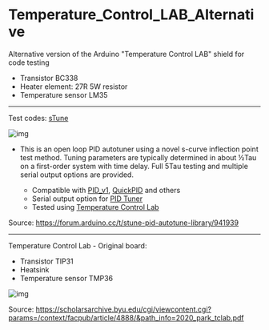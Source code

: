 # Temperature_Control_LAB_Alternative
Alternative version of the Arduino "Temperature Control LAB" shield for code testing
- Transistor BC338
- Heater element: 27R 5W resistor
- Temperature sensor LM35

------

Test codes:
[sTune](https://github.com/Dlloydev/sTune)

![img](https://europe1.discourse-cdn.com/arduino/original/4X/d/a/c/dace8b3505c77cf28fa6e6d07bb2a02ef82bd720.png)

- This is an open loop PID autotuner using a novel s-curve inflection point test method. Tuning parameters are typically determined in about ½Tau on a first-order system with time delay. Full 5Tau testing and multiple serial output options are provided.

    - Compatible with [PID_v1](https://github.com/br3ttb/Arduino-PID-Library), [QuickPID](https://github.com/Dlloydev/QuickPID) and others
    - Serial output option for [PID Tuner](https://pidtuner.com/#/)
    - Tested using [Temperature Control Lab](http://apmonitor.com/pdc/index.php/Main/ArduinoTemperatureControl)

Source: https://forum.arduino.cc/t/stune-pid-autotune-library/941939

------
Temperature Control Lab - Original board:
- Transistor TIP31
- Heatsink
- Temperature sensor TMP36

![img](https://apmonitor.com/pdc/uploads/Main/tclab_schematic.png)

Source: https://scholarsarchive.byu.edu/cgi/viewcontent.cgi?params=/context/facpub/article/4888/&path_info=2020_park_tclab.pdf

